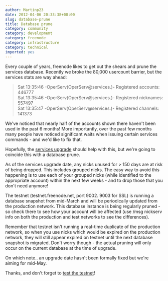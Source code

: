 ```yaml
---
author: Martinp23
date: 2012-04-06 20:33:38+00:00
slug: database-prune
title: Database prune
category: community
category: development
category: freenode
category: infrastructure
category: technical
imported: yes
---
```

Every couple of years, freenode likes to get out the shears and prune the services database. Recently we broke the 80,000 usercount barrier, but the services stats are way ahead:

> Sat 13:35:46 -OperServ(OperServ@services.)- Registered accounts: 446777<br>
> Sat 13:35:46 -OperServ(OperServ@services.)- Registered nicknames: 557497<br>
> Sat 13:35:47 -OperServ(OperServ@services.)- Registered channels: 141373<br>

We've noticed that nearly half of the accounts shown there haven't been used in
the past 6 months! More importantly, over the past few months many people have
noticed significant waits when issuing certain services commands - and we'd
like to fix that.

Hopefully, the [services
upgrade](http://blog.freenode.net/2012/04/help-us-test-our-services-upgrade/)
should help with this, but we're going to coincide this with a database prune.

As of the services upgrade date, any nicks unused for > 150 days are at risk of
being dropped. This includes grouped nicks. The easy way to avoid this
happening is to use each of your grouped nicks (while identified to the
appropriate account) within the next few weeks - and to drop those that you
don't need anymore!

The testnet (testnet.freenode.net, port 9002. 9003 for SSL) is running a
database snapshot from mid-March and will be periodically updated from the
production network. This database instance is being regularly pruned - so check
there to see how your account will be affected (use /msg nickserv info on both
the production and test networks to see the differences).

Remember that testnet isn't running a real-time duplicate of the production
network, so when you use nicks which would be expired on the production
network, they will still appear expired on testnet until the next database
snapshot is migrated. Don't worry though - the actual pruning will only occur
on the current database at the time of upgrade.

On which note.. an upgrade date hasn't been formally fixed but we're aiming for
mid-May.

Thanks, and don't forget to [test the
testnet](http://blog.freenode.net/2012/04/help-us-test-our-services-upgrade/)!
